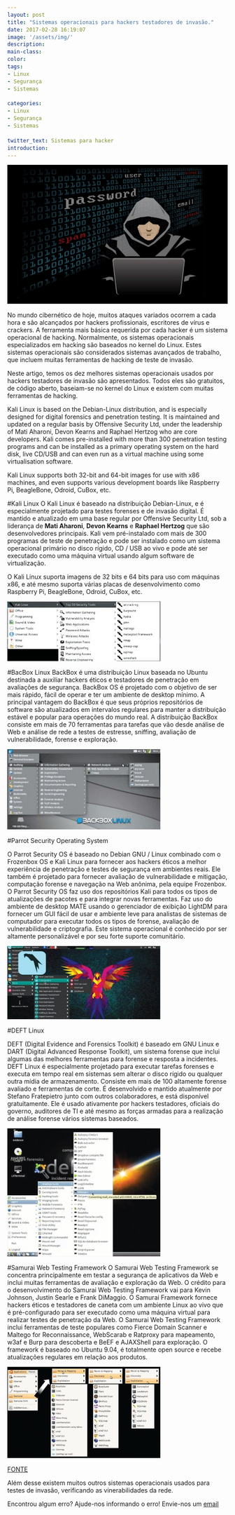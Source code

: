 ```yaml
---
layout: post
title: "Sistemas operacionais para hackers testadores de invasão."
date: 2017-02-28 16:19:07
image: '/assets/img/'
description:
main-class:
color:
tags: 
- Linux 
- Segurança
- Sistemas

categories: 
- Linux 
- Segurança 
- Sistemas

twitter_text: Sistemas para hacker
introduction:
---
```

![Os dez sistemas](/images/imagens/hacker.jpg "Hacker")


No mundo cibernético de hoje, muitos ataques variados ocorrem a cada hora e são alcançados por hackers profissionais, escritores de vírus e crackers. A ferramenta mais básica requerida por cada hacker é um sistema operacional de hacking. Normalmente, os sistemas operacionais especializados em hacking são baseados no kernel do Linux. Estes sistemas operacionais são considerados sistemas avançados de trabalho, que incluem muitas ferramentas de hacking de teste de invasão.

Neste artigo, temos os dez melhores sistemas operacionais usados ​​por hackers testadores de invasão são apresentados. Todos eles são gratuitos, de código aberto, baseiam-se no kernel do Linux e existem com muitas ferramentas de hacking.


Kali Linux is based on the Debian-Linux distribution, and is especially designed for digital forensics and penetration testing. It is maintained and updated on a regular basis by Offensive Security Ltd, under the leadership of Mati Aharoni, Devon Kearns and Raphael Hertzog who are core developers. Kali comes pre-installed with more than 300 penetration testing programs and can be installed as a primary operating system on the hard disk, live CD/USB and can even run as a virtual machine using some virtualisation software.

Kali Linux supports both 32-bit and 64-bit images for use with x86 machines, and even supports various development boards like Raspberry Pi, BeagleBone, Odroid, CuBox, etc.




#Kali Linux
O Kali Linux é baseado na distribuição Debian-Linux, e é especialmente projetado para testes forenses e de invasão digital. É mantido e atualizado em uma base regular por Offensive Security Ltd, sob a liderança de <strong>Mati Aharoni</strong>, <strong>Devon Kearns</strong> e <strong>Raphael Hertzog</strong> que são desenvolvedores principais. Kali vem pré-instalado com mais de 300 programas de teste de penetração e pode ser instalado como um sistema operacional primário no disco rígido, CD / USB ao vivo e pode até ser executado como uma máquina virtual usando algum software de virtualização.

O Kali Linux suporta imagens de 32 bits e 64 bits para uso com máquinas x86, e até mesmo suporta várias placas de desenvolvimento como Raspberry Pi, BeagleBone, Odroid, CuBox, etc.


 ![Kali Linux](/images/imagens/Kali-Linux.jpg "Kali Linux") 


#BacBox Linux
BackBox é uma distribuição Linux baseada no Ubuntu destinada a auxiliar hackers éticos e testadores de penetração em avaliações de segurança. BackBox OS é projetado com o objetivo de ser mais rápido, fácil de operar e ter um ambiente de desktop mínimo. A principal vantagem do BackBox é que seus próprios repositórios de software são atualizados em intervalos regulares para manter a distribuição estável e popular para operações do mundo real.
A distribuição BackBox consiste em mais de 70 ferramentas para tarefas que vão desde análise de Web e análise de rede a testes de estresse, sniffing, avaliação de vulnerabilidade, forense e exploração.

 ![BacBox Linux](/images/imagens/backbox.jpg "BacBox Linux")


#Parrot Security Operating System

O Parrot Security OS é baseado no Debian GNU / Linux combinado com o Frozenbox OS e Kali Linux para fornecer aos hackers éticos a melhor experiência de penetração e testes de segurança em ambientes reais. Ele também é projetado para fornecer avaliação de vulnerabilidade e mitigação, computação forense e navegação na Web anônima, pela equipe Frozenbox.
O Parrot Security OS faz uso dos repositórios Kali para todos os tipos de atualizações de pacotes e para integrar novas ferramentas. Faz uso do ambiente de desktop MATE usando o gerenciador de exibição LightDM para fornecer um GUI fácil de usar e ambiente leve para analistas de sistemas de computador para executar todos os tipos de forense, avaliação de vulnerabilidade e criptografia. Este sistema operacional é conhecido por ser altamente personalizável e por seu forte suporte comunitário.

 ![Parrot Security Operating System](/images/imagens/Parrotsecos.jpg "Parrot Security Operating System")



#DEFT Linux

DEFT (Digital Evidence and Forensics Toolkit) é baseado em GNU Linux e DART (Digital Advanced Response Toolkit), um sistema forense que inclui algumas das melhores ferramentas para forense e resposta a incidentes. DEFT Linux é especialmente projetado para executar tarefas forenses e executa em tempo real em sistemas sem alterar o disco rígido ou qualquer outra mídia de armazenamento. Consiste em mais de 100 altamente forense avaliado e ferramentas de corte.
É desenvolvido e mantido atualmente por Stefano Fratepietro junto com outros colaboradores, e está disponível gratuitamente. Ele é usado ativamente por hackers testadores, oficiais do governo, auditores de TI e até mesmo as forças armadas para a realização de análise forense vários sistemas baseados.


 ![DEFT Linux](/images/imagens/Deft-Linux.jpg "DEFT Linux")


#Samurai Web Testing Framework
O Samurai Web Testing Framework se concentra principalmente em testar a segurança de aplicativos da Web e inclui muitas ferramentas de avaliação e exploração da Web. O crédito para o desenvolvimento do Samurai Web Testing Framework vai para Kevin Johnson, Justin Searle e Frank DiMaggio. O Samurai Framework fornece hackers éticos e testadores de caneta com um ambiente Linux ao vivo que é pré-configurado para ser executado como uma máquina virtual para realizar testes de penetração da Web.
O Samurai Web Testing Framework inclui ferramentas de teste populares como Fierce Domain Scanner e Maltego for Reconnaissance, WebScarab e Ratproxy para mapeamento, w3af e Burp para descoberta e BeEF e AJAXShell para exploração.
O framework é baseado no Ubuntu 9.04, é totalmente open source e recebe atualizações regulares em relação aos produtos.

![DEFT Linux](/images/imagens/Samurai.jpg "DEFT Linux")

 <a href="http://opensourceforu.com/2017/02/operating-systems-ethical-hackers-penetration-testers/">FONTE</a>

Além desse existem muitos outros sistemas operacionais usados para testes de invasão, verificando as vinerabilidades da rede.

Encontrou algum erro? Ajude-nos informando o erro! Envie-nos um <a href="mailto:engenharia@portalsjcampos.com">email</a>









